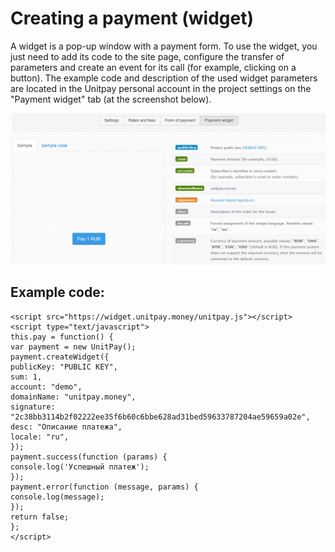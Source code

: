 # Creating a payment \(widget\)

A widget is a pop-up window with a payment form. To use the widget, you just need to add its code to the site page, configure the transfer of parameters and create an event for its call \(for example, clicking on a button\). The example code and description of the used widget parameters are located in the Unitpay personal account in the project settings on the "Payment widget" tab \(at the screenshot below\).

![Location of the widget code in the project settings](../.gitbook/assets/image%20%2848%29.png)

## Example code:

```text
<script src="https://widget.unitpay.money/unitpay.js"></script>
<script type="text/javascript">
this.pay = function() {
var payment = new UnitPay();
payment.createWidget({
publicKey: "PUBLIC KEY",
sum: 1,
account: "demo",
domainName: "unitpay.money",
signature: "2c38bb3114b2f02222ee35f6b60c6bbe628ad31bed59633787204ae59659a02e",
desc: "Описание платежа",
locale: "ru",
});
payment.success(function (params) {
console.log('Успешный платеж');
});
payment.error(function (message, params) {
console.log(message);
});
return false;
};
</script>
```



